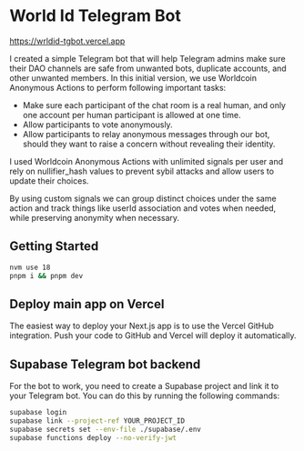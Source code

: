 # World Id Telegram Bot

https://wrldid-tgbot.vercel.app

I created a simple Telegram bot that will help Telegram admins make sure their DAO channels are safe from unwanted bots, duplicate accounts, and other unwanted members. In this initial version, we use Worldcoin Anonymous Actions to perform following important tasks:

- Make sure each participant of the chat room is a real human, and only one account per human participant is allowed at one time.
- Allow participants to vote anonymously.
- Allow participants to relay anonymous messages through our bot, should they want to raise a concern without revealing their identity.

I used Worldcoin Anonymous Actions with unlimited signals per user and rely on nullifier_hash values to prevent sybil attacks and allow users to update their choices.

By using custom signals we can group distinct choices under the same action and track things like userId association and votes when needed, while preserving anonymity when necessary.

## Getting Started

```bash
nvm use 18
pnpm i && pnpm dev
```

## Deploy main app on Vercel

The easiest way to deploy your Next.js app is to use the Vercel GitHub integration. Push your code to GitHub and Vercel will deploy it automatically.

## Supabase Telegram bot backend

For the bot to work, you need to create a Supabase project and link it to your Telegram bot. You can do this by running the following commands:

```bash
supabase login
supabase link --project-ref YOUR_PROJECT_ID
supabase secrets set --env-file ./supabase/.env
supabase functions deploy --no-verify-jwt
```
